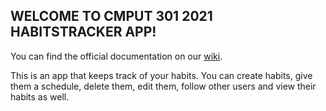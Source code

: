 WELCOME TO  CMPUT 301 2021 HABITSTRACKER APP!
-----------------------------------------------------------------------------------------------------------------------------------------------------------------------

You can find the official documentation on our [wiki](https://github.com/CMPUT301F21T49/HabitsTracker/wiki).

This is an app that keeps track of your habits. You can create habits, give them a schedule, delete them, edit them, follow other users and view their habits as well.

